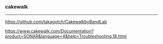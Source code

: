 ### cakewalk
---
https://github.com/takagotch/CakewalkbyBandLab



https://www.cakewalk.com/Documentation?product=SONAR&language=4&help=Troubleshooting.18.html



```
```

```
```

```
```


